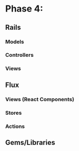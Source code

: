 # Phase 4:

## Rails
### Models

### Controllers

### Views

## Flux
### Views (React Components)

### Stores

### Actions

## Gems/Libraries
